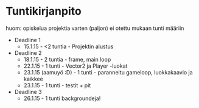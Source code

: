# Tuntikirjanpito
huom: opiskelua projektia varten (paljon) ei otettu mukaan tunti määriin
* Deadline 1
	* 15.1.15 - <2 tuntia - Projektin alustus
* Deadline 2
	* 18.1.15 - 2 tuntia - frame, main loop
	* 22.1.15 - 1 tunti - Vector2 ja Player -luokat
	* 23.1.15 (aamuyö :D) - 1 tunti - paranneltu gameloop, luokkakaavio ja kaikkee
	* 23.1.15 - 1 tunti - testit + pit
* Deadline 3
	* 26.1.15 - 1 tunti backgroundeja!